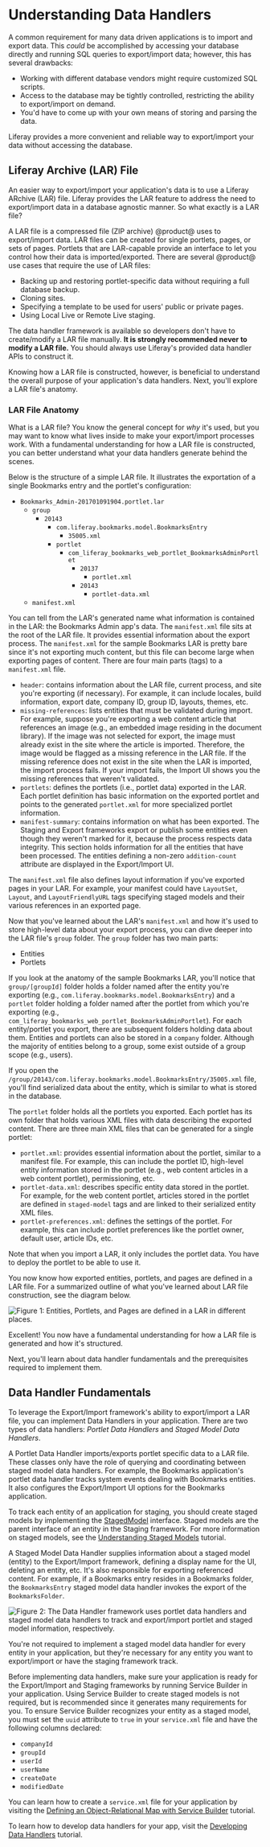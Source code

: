 # Understanding Data Handlers [](id=understanding-data-handlers)

A common requirement for many data driven applications is to import and export
data. This *could* be accomplished by accessing your database directly and
running SQL queries to export/import data; however, this has several drawbacks:

- Working with different database vendors might require customized SQL scripts.
- Access to the database may be tightly controlled, restricting the ability to
  export/import on demand.
- You'd have to come up with your own means of storing and parsing the data. 

Liferay provides a more convenient and reliable way to export/import your data
without accessing the database.

## Liferay Archive (LAR) File [](id=liferay-archive-lar-file)

An easier way to export/import your application's data is to use a Liferay
ARchive (LAR) file. Liferay provides the LAR feature to address the need to
export/import data in a database agnostic manner. So what exactly is a LAR file?

A LAR file is a compressed file (ZIP archive) @product@ uses to export/import
data. LAR files can be created for single portlets, pages, or sets of pages.
Portlets that are LAR-capable provide an interface to let you control how their
data is imported/exported. There are several @product@ use cases that require
the use of LAR files:

- Backing up and restoring portlet-specific data without requiring a full
  database backup.
- Cloning sites.
- Specifying a template to be used for users' public or private pages.
- Using Local Live or Remote Live staging.

The data handler framework is available so developers don't have to
create/modify a LAR file manually. **It is strongly recommended never to modify
a LAR file.** You should always use Liferay's provided data handler APIs to
construct it.

Knowing how a LAR file is constructed, however, is beneficial to understand the
overall purpose of your application's data handlers. Next, you'll explore a LAR
file's anatomy.

### LAR File Anatomy [](id=lar-file-anatomy)

What is a LAR file? You know the general concept for *why* it's used, but you
may want to know what lives inside to make your export/import processes work.
With a fundamental understanding for how a LAR file is constructed, you can
better understand what your data handlers generate behind the scenes.

Below is the structure of a simple LAR file. It illustrates the exportation of a
single Bookmarks entry and the portlet's configuration:

- `Bookmarks_Admin-201701091904.portlet.lar`
    - `group`
        - `20143`
            - `com.liferay.bookmarks.model.BookmarksEntry`
                - `35005.xml`
            - `portlet`
                - `com_liferay_bookmarks_web_portlet_BookmarksAdminPortlet`
                    - `20137`
                        - `portlet.xml`
                    - `20143`
                        - `portlet-data.xml`
    - `manifest.xml`

You can tell from the LAR's generated name what information is contained in
the LAR: the Bookmarks Admin app's data. The `manifest.xml` file sits at the
root of the LAR file. It provides essential information about the export
process. The `manifest.xml` for the sample Bookmarks LAR is pretty bare since
it's not exporting much content, but this file can become large when exporting
pages of content. There are four main parts (tags) to a `manifest.xml` file.

- `header`: contains information about the LAR file, current process,
  and site you're exporting (if necessary). For example, it can include
  locales, build information, export date, company ID, group ID, layouts,
  themes, etc.
- `missing-references`: lists entities that must be validated during import. For
  example, suppose you're exporting a web content article that references an
  image (e.g., an embedded image residing in the document library). If the image
  was not selected for export, the image must already exist in the site where
  the article is imported. Therefore, the image would be flagged as a missing
  reference in the LAR file. If the missing reference does not exist in the site
  when the LAR is imported, the import process fails. If your import fails, the
  Import UI shows you the missing references that weren't validated. 
- `portlets`: defines the portlets (i.e., portlet data) exported in the LAR.
  Each portlet definition has basic information on the exported portlet and
  points to the generated `portlet.xml` for more specialized portlet
  information.
- `manifest-summary`: contains information on what has been exported. The
   Staging and Export frameworks export or publish some entities even
   though they weren't marked for it, because the process respects data
   integrity. This section holds information for all the entities that have
   been processed. The entities defining a non-zero `addition-count` attribute
   are displayed in the Export/Import UI.

The `manifest.xml` file also defines layout information if you've exported pages
in your LAR. For example, your manifest could have `LayoutSet`, `Layout`, and
`LayoutFriendlyURL` tags specifying staged models and their various references
in an exported page.

Now that you've learned about the LAR's `manifest.xml` and how it's used to
store high-level data about your export process, you can dive deeper into the
LAR file's `group` folder. The `group` folder has two main parts:

- Entities
- Portlets

If you look at the anatomy of the sample Bookmarks LAR, you'll notice that
`group/[groupId]` folder holds a folder named after the entity you're exporting
(e.g., `com.liferay.bookmarks.model.BookmarksEntry`) and a `portlet` folder
holding a folder named after the portlet from which you're exporting (e.g.,
`com_liferay_bookmarks_web_portlet_BookmarksAdminPortlet`). For each
entity/portlet you export, there are subsequent folders holding data about them.
Entities and portlets can also be stored in a `company` folder. Although the
majority of entities belong to a group, some exist outside of a group scope
(e.g., users).

If you open the
`/group/20143/com.liferay.bookmarks.model.BookmarksEntry/35005.xml` file, you'll
find serialized data about the entity, which is similar to what is stored
in the database.

The `portlet` folder holds all the portlets you exported. Each portlet has its
own folder that holds various XML files with data describing the exported
content. There are three main XML files that can be generated for a single
portlet:

- `portlet.xml`: provides essential information about the portlet, similar to a
  manifest file. For example, this can include the portlet ID, high-level entity
  information stored in the portlet (e.g., web content articles in a web content
  portlet), permissioning, etc.
- `portlet-data.xml`: describes specific entity data stored in the portlet. For
  example, for the web content portlet, articles stored in the portlet are
  defined in `staged-model` tags and are linked to their serialized entity XML
  files.
- `portlet-preferences.xml`: defines the settings of the portlet. For example,
   this can include portlet preferences like the portlet owner, default user,
   article IDs, etc.

Note that when you import a LAR, it only includes the portlet data. You have to
deploy the portlet to be able to use it. 

You now know how exported entities, portlets, and pages are defined in a LAR
file. For a summarized outline of what you've learned about LAR file
construction, see the diagram below.

![Figure 1: Entities, Portlets, and Pages are defined in a LAR in different places.](../../images/lar-diagram.png)

Excellent! You now have a fundamental understanding for how a LAR file is
generated and how it's structured.

Next, you'll learn about data handler fundamentals and the prerequisites
required to implement them.

## Data Handler Fundamentals [](id=data-handler-fundamentals)

To leverage the Export/Import framework's ability to export/import a LAR file,
you can implement Data Handlers in your application. There are two types of data
handlers: *Portlet Data Handlers* and *Staged Model Data Handlers*.

A Portlet Data Handler imports/exports portlet specific data to a LAR file.
These classes only have the role of querying and coordinating between staged
model data handlers. For example, the Bookmarks application's portlet data
handler tracks system events dealing with Bookmarks entities. It also configures
the Export/Import UI options for the Bookmarks application.

To track each entity of an application for staging, you should create staged
models by implementing the
[StagedModel](@platform-ref@/7.1-latest/javadocs/portal-kernel/com/liferay/portal/kernel/model/StagedModel.html)
interface. Staged models are the parent interface of an entity in the Staging
framework. For more information on staged models, see the
[Understanding Staged Models](/develop/tutorials/-/knowledge_base/7-1/understanding-staged-models)
tutorial.

A Staged Model Data Handler supplies information about a staged model (entity)
to the Export/Import framework, defining a display name for the UI, deleting an
entity, etc. It's also responsible for exporting referenced content. For
example, if a Bookmarks entry resides in a Bookmarks folder, the
`BookmarksEntry` staged model data handler invokes the export of the
`BookmarksFolder`.

![Figure 2: The Data Handler framework uses portlet data handlers and staged model data handlers to track and export/import portlet and staged model information, respectively.](../../images/data-handler-diagram.png)

You're not required to implement a staged model data handler for every entity in
your application, but they're necessary for any entity you want to export/import
or have the staging framework track.

Before implementing data handlers, make sure your application is ready for the
Export/Import and Staging frameworks by running Service Builder in your
application. Using Service Builder to create staged models is not required, but
is recommended since it generates many requirements for you. To ensure Service
Builder recognizes your entity as a staged model, you must set the `uuid`
attribute to `true` in your `service.xml` file and have the following columns
declared:

- `companyId`
- `groupId`
- `userId`
- `userName`
- `createDate`
- `modifiedDate`

You can learn how to create a `service.xml` file for your application by
visiting the
[Defining an Object-Relational Map with Service Builder](/develop/tutorials/-/knowledge_base/7-1/defining-an-object-relational-map-with-service-builder)
tutorial.

To learn how to develop data handlers for your app, visit the
[Developing Data Handlers](https://dev.liferay.com/develop/tutorials/-/knowledge_base/7-1/data-handlers)
tutorial.
